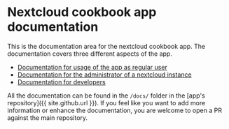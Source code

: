 # Nextcloud cookbook app documentation

This is the documentation area for the nextcloud cookbook app.
The documentation covers three different aspects of the app.

- [Documentation for usage of the app as regular user](user/)
- [Documentation for the administrator of a nextcloud instance](admin/)
- [Documentation for developers](dev/)

All the documentation can be found in the `/docs/` folder in the [app's repository]({{ site.github.url }}).
If you feel like you want to add more information or enhance the documentation, you are welcome to open a PR against the main repository.
